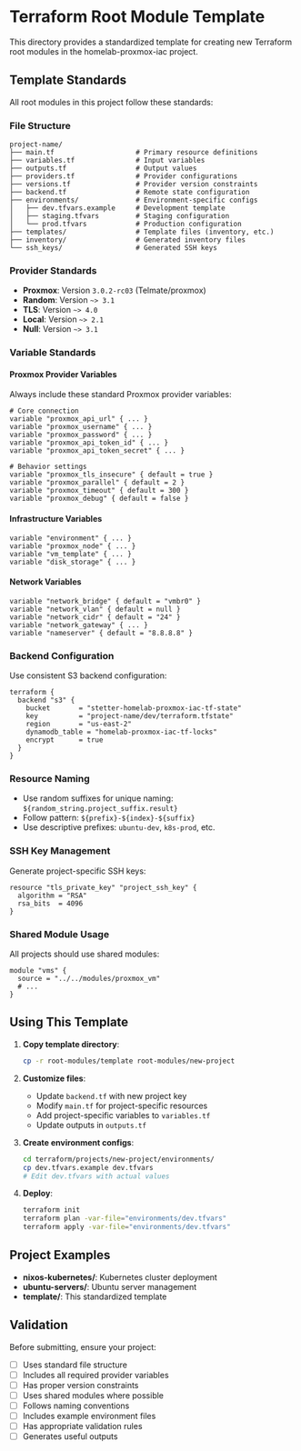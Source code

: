 # Terraform Root Module Template

This directory provides a standardized template for creating new Terraform root modules in the homelab-proxmox-iac project.

## Template Standards

All root modules in this project follow these standards:

### File Structure
```
project-name/
├── main.tf                    # Primary resource definitions
├── variables.tf               # Input variables
├── outputs.tf                 # Output values
├── providers.tf               # Provider configurations  
├── versions.tf                # Provider version constraints
├── backend.tf                 # Remote state configuration
├── environments/              # Environment-specific configs
│   ├── dev.tfvars.example     # Development template
│   ├── staging.tfvars         # Staging configuration
│   └── prod.tfvars            # Production configuration
├── templates/                 # Template files (inventory, etc.)
├── inventory/                 # Generated inventory files
└── ssh_keys/                  # Generated SSH keys
```

### Provider Standards

- **Proxmox**: Version `3.0.2-rc03` (Telmate/proxmox)
- **Random**: Version `~> 3.1`
- **TLS**: Version `~> 4.0` 
- **Local**: Version `~> 2.1`
- **Null**: Version `~> 3.1`

### Variable Standards

#### Proxmox Provider Variables
Always include these standard Proxmox provider variables:

```hcl
# Core connection
variable "proxmox_api_url" { ... }
variable "proxmox_username" { ... }
variable "proxmox_password" { ... }
variable "proxmox_api_token_id" { ... }
variable "proxmox_api_token_secret" { ... }

# Behavior settings
variable "proxmox_tls_insecure" { default = true }
variable "proxmox_parallel" { default = 2 }
variable "proxmox_timeout" { default = 300 }
variable "proxmox_debug" { default = false }
```

#### Infrastructure Variables
```hcl
variable "environment" { ... }
variable "proxmox_node" { ... }
variable "vm_template" { ... }
variable "disk_storage" { ... }
```

#### Network Variables
```hcl
variable "network_bridge" { default = "vmbr0" }
variable "network_vlan" { default = null }
variable "network_cidr" { default = "24" }
variable "network_gateway" { ... }
variable "nameserver" { default = "8.8.8.8" }
```

### Backend Configuration

Use consistent S3 backend configuration:

```hcl
terraform {
  backend "s3" {
    bucket       = "stetter-homelab-proxmox-iac-tf-state"
    key          = "project-name/dev/terraform.tfstate"
    region       = "us-east-2"
    dynamodb_table = "homelab-proxmox-iac-tf-locks"
    encrypt      = true
  }
}
```

### Resource Naming

- Use random suffixes for unique naming: `${random_string.project_suffix.result}`
- Follow pattern: `${prefix}-${index}-${suffix}`
- Use descriptive prefixes: `ubuntu-dev`, `k8s-prod`, etc.

### SSH Key Management

Generate project-specific SSH keys:

```hcl
resource "tls_private_key" "project_ssh_key" {
  algorithm = "RSA"
  rsa_bits  = 4096
}
```

### Shared Module Usage

All projects should use shared modules:

```hcl
module "vms" {
  source = "../../modules/proxmox_vm"
  # ...
}
```

## Using This Template

1. **Copy template directory**:
   ```bash
   cp -r root-modules/template root-modules/new-project
   ```

2. **Customize files**:
   - Update `backend.tf` with new project key
   - Modify `main.tf` for project-specific resources
   - Add project-specific variables to `variables.tf`
   - Update outputs in `outputs.tf`

3. **Create environment configs**:
   ```bash
   cd terraform/projects/new-project/environments/
   cp dev.tfvars.example dev.tfvars
   # Edit dev.tfvars with actual values
   ```

4. **Deploy**:
   ```bash
   terraform init
   terraform plan -var-file="environments/dev.tfvars"
   terraform apply -var-file="environments/dev.tfvars"
   ```

## Project Examples

- **nixos-kubernetes/**: Kubernetes cluster deployment
- **ubuntu-servers/**: Ubuntu server management
- **template/**: This standardized template

## Validation

Before submitting, ensure your project:

- [ ] Uses standard file structure
- [ ] Includes all required provider variables
- [ ] Has proper version constraints
- [ ] Uses shared modules where possible
- [ ] Follows naming conventions
- [ ] Includes example environment files
- [ ] Has appropriate validation rules
- [ ] Generates useful outputs